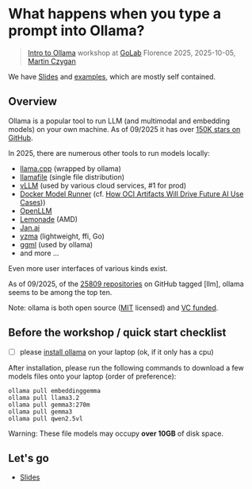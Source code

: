 # What happens when you type a prompt into Ollama?

> [Intro to Ollama](https://golab.io/talks/what-happens-when-you-type-a-prompt-into-ollama) workshop at [GoLab](https://golab.io) Florence 2025, 2025-10-05,
> [Martin Czygan](https://de.linkedin.com/in/martin-czygan-58348842)

We have [Slides](Slides.md) and [examples](x/), which are mostly self contained.

## Overview

Ollama is a popular tool to run LLM (and multimodal and embedding models) on
your own machine. As of 09/2025 it has over [150K stars on GitHub](https://github.com/ollama/ollama/).

In 2025, there are numerous other tools to run models locally:

* [llama.cpp](https://github.com/ggml-org/llama.cpp) (wrapped by ollama)
* [llamafile](https://github.com/Mozilla-Ocho/llamafile) (single file distribution)
* [vLLM](https://github.com/vllm-project/vllm) (used by various cloud services, #1 for prod)
* [Docker Model Runner](https://www.docker.com/blog/introducing-docker-model-runner/) (cf. [How OCI Artifacts Will Drive Future AI Use Cases](https://www.cncf.io/blog/2025/08/27/how-oci-artifacts-will-drive-future-ai-use-cases/)))
* [OpenLLM](https://github.com/bentoml/OpenLLM)
* [Lemonade](https://lemonade-server.ai/) (AMD)
* [Jan.ai](https://github.com/menloresearch/jan)
* [yzma](https://github.com/hybridgroup/yzma) (lightweight, ffi, Go)
* [ggml](https://github.com/ggml-org/ggml) (used by ollama)
* and more ...

Even more user interfaces of various kinds exist.

As of 09/2025, of the [25809 repositories](https://github.com/topics/llm) on GitHub
tagged [llm], ollama seems to be among the top ten.

Note: ollama is both open source
([MIT](https://github.com/ollama/ollama/?tab=MIT-1-ov-file#readme) licensed) and [VC
funded](https://www.ycombinator.com/companies/ollama).

## Before the workshop / quick start checklist

* [ ] please [install ollama](https://ollama.com/download) on your laptop (ok, if it only has a cpu)

After installation, please run the following commands to download a few models
files onto your laptop (order of preference):

```
ollama pull embeddinggemma
ollama pull llama3.2
ollama pull gemma3:270m
ollama pull gemma3
ollama pull qwen2.5vl
```

Warning: These file models may occupy **over 10GB** of disk space.


## Let's go

* [Slides](Slides.md)
